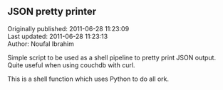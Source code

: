 ## JSON pretty printer  
Originally published: 2011-06-28 11:23:09  
Last updated: 2011-06-28 11:23:13  
Author: Noufal Ibrahim  
  
Simple script to be used as a shell pipeline to pretty print JSON output. Quite useful when using couchdb with curl.

This is a shell function which uses Python to do all ork.